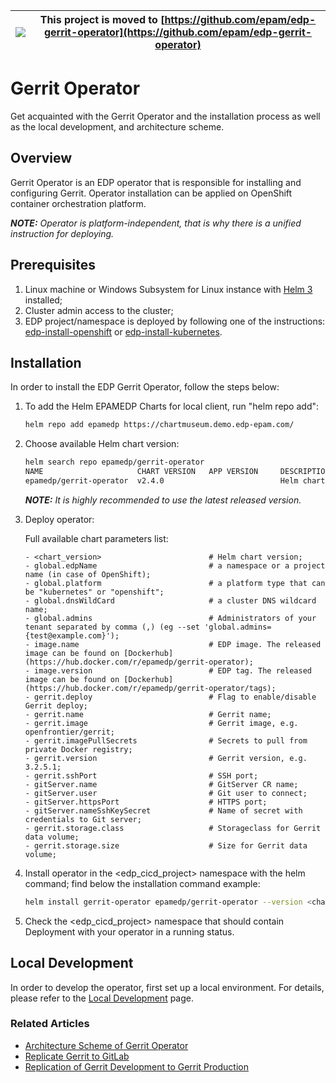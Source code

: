 |![](https://upload.wikimedia.org/wikipedia/commons/thumb/1/17/Warning.svg/156px-Warning.svg.png) | This project is moved to [https://github.com/epam/edp-gerrit-operator](https://github.com/epam/edp-gerrit-operator)
|---|---|

# Gerrit Operator

Get acquainted with the Gerrit Operator and the installation process as well as the local development, 
and architecture scheme.
## Overview

Gerrit Operator is an EDP operator that is responsible for installing and configuring Gerrit. 
Operator installation can be applied on OpenShift container orchestration platform.

_**NOTE:** Operator is platform-independent, that is why there is a unified instruction for deploying._

## Prerequisites
1. Linux machine or Windows Subsystem for Linux instance with [Helm 3](https://helm.sh/docs/intro/install/) installed;
2. Cluster admin access to the cluster;
3. EDP project/namespace is deployed by following one of the instructions: [edp-install-openshift](https://github.com/epmd-edp/edp-install/blob/master/documentation/openshift_install_edp.md#edp-project) or [edp-install-kubernetes](https://github.com/epmd-edp/edp-install/blob/master/documentation/kubernetes_install_edp.md#edp-namespace).

## Installation
In order to install the EDP Gerrit Operator, follow the steps below:

1. To add the Helm EPAMEDP Charts for local client, run "helm repo add":
     ```bash
     helm repo add epamedp https://chartmuseum.demo.edp-epam.com/
     ```
2. Choose available Helm chart version:
     ```bash
     helm search repo epamedp/gerrit-operator
     NAME                     CHART VERSION   APP VERSION     DESCRIPTION
     epamedp/gerrit-operator  v2.4.0                          Helm chart for Golang application/service deplo...
     ```

    _**NOTE:** It is highly recommended to use the latest released version._
    
3. Deploy operator:

    Full available chart parameters list:
    ```
    - <chart_version>                        # Helm chart version;
    - global.edpName                         # a namespace or a project name (in case of OpenShift);
    - global.platform                        # a platform type that can be "kubernetes" or "openshift";
    - global.dnsWildCard                     # a cluster DNS wildcard name;
    - global.admins                          # Administrators of your tenant separated by comma (,) (eg --set 'global.admins={test@example.com}');
    - image.name                             # EDP image. The released image can be found on [Dockerhub](https://hub.docker.com/r/epamedp/gerrit-operator);
    - image.version                          # EDP tag. The released image can be found on [Dockerhub](https://hub.docker.com/r/epamedp/gerrit-operator/tags);
    - gerrit.deploy                          # Flag to enable/disable Gerrit deploy;
    - gerrit.name                            # Gerrit name;
    - gerrit.image                           # Gerrit image, e.g. openfrontier/gerrit;
    - gerrit.imagePullSecrets                # Secrets to pull from private Docker registry;
    - gerrit.version                         # Gerrit version, e.g. 3.2.5.1;
    - gerrit.sshPort                         # SSH port;
    - gitServer.name                         # GitServer CR name;
    - gitServer.user                         # Git user to connect;
    - gitServer.httpsPort                    # HTTPS port;
    - gitServer.nameSshKeySecret             # Name of secret with credentials to Git server;
    - gerrit.storage.class                   # Storageclass for Gerrit data volume;
    - gerrit.storage.size                    # Size for Gerrit data volume;
    ```

4. Install operator in the <edp_cicd_project> namespace with the helm command; find below the installation command example:
    ```bash
    helm install gerrit-operator epamedp/gerrit-operator --version <chart_version> --namespace <edp_cicd_project> --set name=gerrit-operator --set global.edpName=<edp_cicd_project> --set global.platform=<platform_type> --set global.dnsWildCard=<cluster_DNS_wildcard>
    ```
5. Check the <edp_cicd_project> namespace that should contain Deployment with your operator in a running status.

## Local Development
In order to develop the operator, first set up a local environment. For details, please refer to the [Local Development](documentation/local-development.md) page.

### Related Articles
- [Architecture Scheme of Gerrit Operator](documentation/arch.md)
- [Replicate Gerrit to GitLab](documentation/replicate_gerrit_to_gitlab.md)
- [Replication of Gerrit Development to Gerrit Production](https://github.com/epmd-edp/edp-install/blob/master/documentation/gerrit_dev_to_prod.md#replication-of-gerrit-development-to-gerrit-production)

